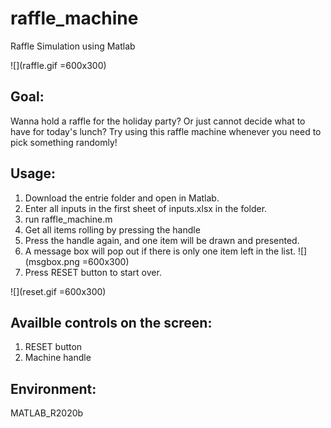# raffle_machine
Raffle Simulation using Matlab

![](raffle.gif =600x300)

## Goal:
Wanna hold a raffle for the holiday party?
Or just cannot decide what to have for today's lunch?
Try using this raffle machine whenever you need to pick something randomly!

## Usage:
1. Download the entrie folder and open in Matlab.
2. Enter all inputs in the first sheet of inputs.xlsx in the folder.
3. run raffle_machine.m
4. Get all items rolling by pressing the handle
5. Press the handle again, and one item will be drawn and presented.
6. A message box will pop out if there is only one item left in the list.
![](msgbox.png =600x300)
7. Press RESET button to start over.

![](reset.gif =600x300)

## Availble controls on the screen:
1. RESET button
2. Machine handle

## Environment:
MATLAB_R2020b
